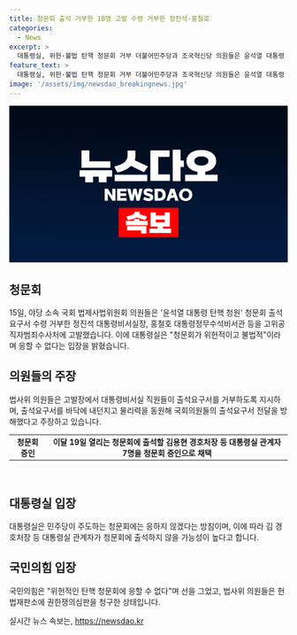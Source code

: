 ```yaml
---
title: 청문회 출석 거부한 10명 고발 수령 거부한 정진석·홍철호
categories:
  - News
excerpt: >
  대통령실, 위헌·불법 탄핵 청문회 거부 더불어민주당과 조국혁신당 의원들은 윤석열 대통령 탄핵 청원을 위한 청문회 출석요구서를 거부한 정진석 대통령비서실장 등을 고발했다. 대통령실은 청문회를 위헌적·불법적이라며 응하지 않겠다고 밝혔고, 야당 의원들은 공수처에 대통령실 관계자들을 고발했다. 대통령실과 국민의힘은 위헌적인 탄핵 청문회에 응하지 않겠다는 입장이다. 야당 의원들은 헌법재판소에 권한쟁의심판을 청구한 상태다.
feature_text: >
  대통령실, 위헌·불법 탄핵 청문회 거부 더불어민주당과 조국혁신당 의원들은 윤석열 대통령 탄핵 청원을 위한 청문회 출석요구서를 거부한 정진석 대통령비서실장 등을 고발했다. 대통령실은 청문회를 위헌적·불법적이라며 응하지 않겠다고 밝혔고, 야당 의원들은 공수처에 대통령실 관계자들을 고발했다. 대통령실과 국민의힘은 위헌적인 탄핵 청문회에 응하지 않겠다는 입장이다. 야당 의원들은 헌법재판소에 권한쟁의심판을 청구한 상태다.
image: '/assets/img/newsdao_breakingnews.jpg'
---
```


<p><img src="/assets/img/newsdao_breakingnews.jpg" alt="implanttips 속보" /></p>

<h2 data-ke-size="size26">청문회</h2>

<p data-ke-size="size16">15일, 야당 소속 국회 법제사법위원회 의원들은 '윤석열 대통령 탄핵 청원' 청문회 출석요구서 수령 거부한 정진석 대통령비서실장, 홍철호 대통령정무수석비서관 등을 고위공직자범죄수사처에 고발했습니다. 이에 대통령실은 "청문회가 위헌적이고 불법적"이라며 응할 수 없다는 입장을 밝혔습니다.</p>

<h2 data-ke-size="size26">의원들의 주장</h2>

<p data-ke-size="size16">법사위 의원들은 고발장에서 대통령비서실 직원들이 출석요구서를 거부하도록 지시하며, 출석요구서를 바닥에 내던지고 물리력을 동원해 국회의원들의 출석요구서 전달을 방해했다고 주장하고 있습니다.</p>

<table>
    <tbody>
        <tr>
            <td style="text-align: center; height: 17px;"><b>청문회 증인</b></td>
            <td style="text-align: center; height: 17px;"><b>이달 19일 열리는 청문회에 출석할 김용현 경호처장 등 대통령실 관계자 7명을 청문회 증인으로 채택</b></td>
        </tr>
    </tbody>
</table>

<p data-ke-size="size16">&nbsp;</p>

<h2 data-ke-size="size26">대통령실 입장</h2>

<p data-ke-size="size16">대통령실은 민주당이 주도하는 청문회에는 응하지 않겠다는 방침이며, 이에 따라 김 경호처장 등 대통령실 관계자가 청문회에 출석하지 않을 가능성이 높다고 합니다.</p>

<h2 data-ke-size="size26">국민의힘 입장</h2>

<p data-ke-size="size16">국민의힘은 "위헌적인 탄핵 청문회에 응할 수 없다"며 선을 그었고, 법사위 의원들은 헌법재판소에 권한쟁의심판을 청구한 상태입니다.</p>
실시간 뉴스 속보는, <a href="https://newsdao.kr" rel="dofollow">https://newsdao.kr</a>


